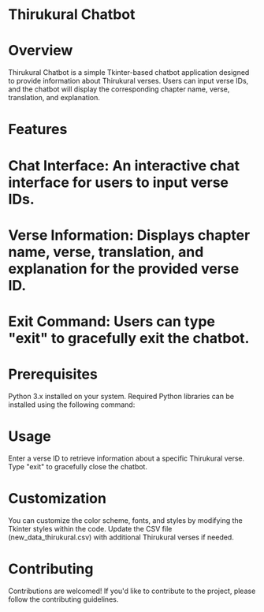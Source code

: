 # Thirukural Chatbot
# Overview
Thirukural Chatbot is a simple Tkinter-based chatbot application designed to provide information about Thirukural verses. Users can input verse IDs, and the chatbot will display the corresponding chapter name, verse, translation, and explanation.

# Features
# Chat Interface: An interactive chat interface for users to input verse IDs.
# Verse Information: Displays chapter name, verse, translation, and explanation for the provided verse ID.
# Exit Command: Users can type "exit" to gracefully exit the chatbot.

# Prerequisites
Python 3.x installed on your system.
Required Python libraries can be installed using the following command:

# Usage
Enter a verse ID to retrieve information about a specific Thirukural verse.
Type "exit" to gracefully close the chatbot.
# Customization
You can customize the color scheme, fonts, and styles by modifying the Tkinter styles within the code.
Update the CSV file (new_data_thirukural.csv) with additional Thirukural verses if needed.
# Contributing
Contributions are welcomed! If you'd like to contribute to the project, please follow the contributing guidelines.
